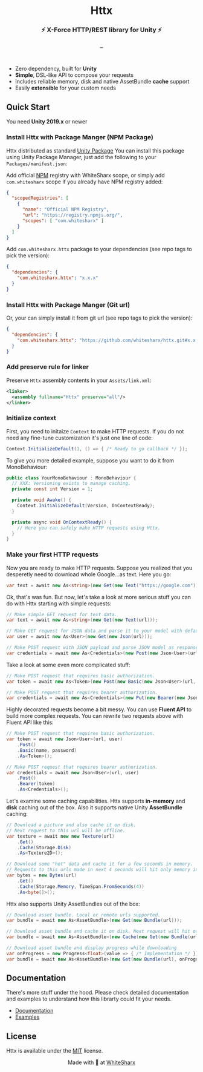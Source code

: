 
<h1 align="center">Httx</h1>

<h3 align="center">⚡️ X-Force HTTP/REST library for Unity ⚡️</h3>

<p align="center">
  <a aria-label="License" href="https://github.com/whitesharx/httx/blob/develop/LICENSE.md">
    <img alt="" src="https://img.shields.io/static/v1?label=LICENSE&message=MIT&style=for-the-badge&labelColor=000000&color=blue">
  </a>

  <a aria-label="CodeClimate" href="https://codeclimate.com/github/whitesharx/httx/maintainability">
    <img alt="" src="https://img.shields.io/static/v1?label=maintainability&message=A&style=for-the-badge&labelColor=000000&color=green&logo=code-climate">
  </a>

  <a aria-label="NPM" href="https://www.npmjs.com/package/com.whitesharx.httx">
    <img alt="" src="https://img.shields.io/npm/v/com.whitesharx.httx/latest?label=NPM&style=for-the-badge&labelColor=000000&color=CB3837&logo=npm">
  </a>
</p>

<br>

 * Zero dependency, built for **Unity**
 * **Simple**, DSL-like API to compose your requests
 * Includes reliable memory, disk and native AssetBundle **cache** support
 * Easily **extensible** for your custom needs

## Quick Start

You need **Unity 2019.x** or newer

### Install Httx with Package Manger (NPM Package)

Httx distributed as standard [Unity Package](https://docs.unity3d.com/Manual/PackagesList.html)
You can install this package using Unity Package Manager, just add the
following to your `Packages/manifest.json`:

Add official [NPM](https://www.npmjs.com/) registry with WhiteSharx scope, or simply
add `com.whitesharx` scope if you already have NPM registry added:

```json
{
  "scopedRegistries": [
    {
      "name": "Official NPM Registry",
      "url": "https://registry.npmjs.org/",
      "scopes": [ "com.whitesharx" ]
    }
  ]
}
```

Add `com.whitesharx.httx` package to your dependencies (see repo tags to pick the version):

```json
{
  "dependencies": {
    "com.whitesharx.httx": "x.x.x"
  }
}
```

### Install Httx with Package Manger (Git url)

Or, your can simply install it from git url (see repo tags to pick the version):

```json
{
  "dependencies": {
    "com.whitesharx.httx": "https://github.com/whitesharx/httx.git#x.x.x"
  }
}
```

### Add preserve rule for linker

Preserve `Httx` assembly contents in your `Assets/link.xml`:

```xml
<linker>
  <assembly fullname="Httx" preserve="all"/>
</linker>
```

### Initialize context

First, you need to initaize `Context` to make HTTP requests. If you
do not need any fine-tune customization it's just one line of code:

```csharp
Context.InitializeDefault(1, () => { /* Ready to go callback */ });
```

To give you more detailed example, suppose you want to do it from MonoBehaviour:

```csharp
public class YourMonoBehaviour : MonoBehaviour {
  // XXX: Versioning exists to manage caching.
  private const int Version = 1;

  private void Awake() {
    Context.InitializeDefault(Version, OnContextReady);
  }

  private async void OnContextReady() {
    // Here you can safely make HTTP requests using Httx.
  }
}
```

### Make your first HTTP requests

Now you are ready to make HTTP requests. Suppose you realized that you desperetly need to
download whole Google...as text. Here you go:

```csharp
var text = await new As<string>(new Get(new Text("https://google.com")));
```

Ok, that's was fun. But now, let's take a look at more serious stuff you can do with Httx
starting with simple requests:

```csharp
// Make simple GET request for text data.
var text = await new As<string>(new Get(new Text(url)));

// Make GET request for JSON data and parse it to your model with default JSONUtility.
var user = await new As<User>(new Get(new Json(url)));

// Make POST request with JSON payload and parse JSON model as response.
var credentials = await new As<Credentials>(new Post(new Json<User>(url, new User("John Doe"))));
```

Take a look at some even more complicated stuff:

```csharp
// Make POST request that requires basic authorization.
var token = await new As<Token>(new Post(new Basic(new Json<User>(url, user), name, password)));

// Make POST request that requires bearer authorization.
var credentials = await new As<Credentials>(new Put(new Bearer(new Json<User>(url, user), token)));
```

Highly decorated requests become a bit messy. You can use **Fluent API** to build more complex requests.
You can rewrite two requests above with Fluent API like this:

```csharp
// Make POST request that requires basic authorization.
var token = await new Json<User>(url, user)
    .Post()
    .Basic(name, password)
    .As<Token>();

// Make POST request that requires bearer authorization.
var credentials = await new Json<User>(url, user)
    .Post()
    .Bearer(token)
    .As<Credentials>();
```

Let's examine some caching capabilities. Httx supports **in-memory** and **disk** caching out of
the box. Also it supports native Unity **AssetBundle** caching:

```csharp
// Download a picture and also cache it on disk.
// Next request to this url will be offline.
var texture = await new new Texture(url)
    .Get()
    .Cache(Storage.Disk)
    .As<Texture2D>();

// Download some "hot" data and cache it for a few seconds in memory.
// Requests to this urls made in next 4 seconds will hit only memory in-cache.
var bytes = new Bytes(url)
    .Get()
    .Cache(Storage.Memory, TimeSpan.FromSeconds(4))
    .As<byte[]>();
```

Httx also supports Unity AssetBundles out of the box:

```csharp
// Download asset bundle. Local or remote urls supported.
var bundle = await new As<AssetBundle>(new Get(new Bundle(url)));

// Download asset bundle and cache it on disk. Next request will hit offline file.
var bundle = await new As<AssetBundle>(new Cache(new Get(new Bundle(url)), Storage.Native));

// Download asset bundle and display progress while downloading
var onProgress = new Progress<float>(value => { /* Implementation */ });
var bundle = await new As<AssetBundle>(new Get(new Bundle(url), onProgress));
```

## Documentation

There's more stuff under the hood. Please check detailed documentation and examples to
understand how this librarty could fit your needs.

* [Documentation](https://github.com/whitesharx/httx/wiki)
* [Examples]()

## License

Httx is available under the [MIT](https://en.wikipedia.org/wiki/MIT_License) license.

<p align="center">
  Made with 🖤 at <a aria-label="WhiteSharx" href="https://whitesharx.com">WhiteSharx</a>
</p>
